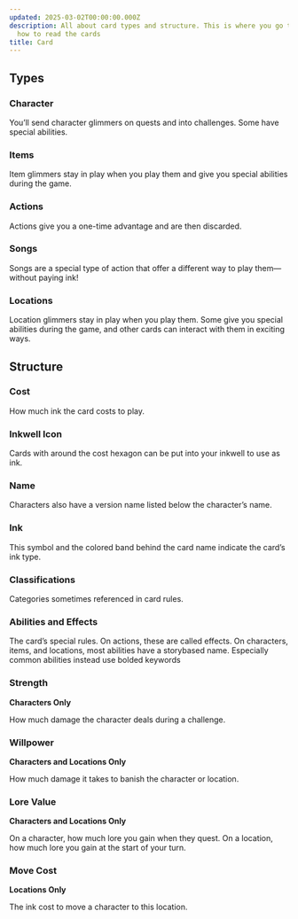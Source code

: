 ```yaml
---
updated: 2025-03-02T00:00:00.000Z
description: All about card types and structure. This is where you go to learn
  how to read the cards
title: Card
---
```


## Types

### Character

You’ll send character glimmers on quests and into challenges. Some have special abilities.

### Items

Item glimmers stay in play when you play them and give you special abilities during the game.

### Actions

Actions give you a one-time advantage and are then discarded.

### Songs

Songs are a special type of action that offer a different way to play them—without paying ink!

### Locations

Location glimmers stay in play when you play them. Some give you special abilities during the game, and other cards can interact with them in exciting ways.

## Structure

### Cost

How much ink the card costs to play.

### Inkwell Icon

Cards with around the cost hexagon can be put into your inkwell to use as ink.

### Name

Characters also have a version name listed below the character’s name.

### Ink

This symbol and the colored band behind the card name indicate the card’s ink type.

### Classifications

Categories sometimes referenced in card rules.

### Abilities and Effects

The card’s special rules. On actions, these are called effects. On characters, items, and locations, most abilities have a storybased name. Especially common abilities instead use bolded keywords

### Strength

**Characters Only**

How much damage the character deals during a challenge.

### Willpower

**Characters and Locations Only**

How much damage it takes to banish the character or location.

### Lore Value

**Characters and Locations Only**

On a character, how much lore you gain when they quest. On a location, how much lore you gain at the start of your turn.

### Move Cost

**Locations Only**

The ink cost to move a character to this location.
